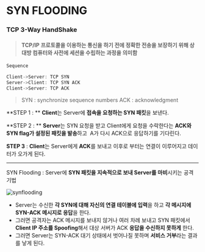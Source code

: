 # SYN FLOODING

### TCP 3-Way HandShake

> #### TCP/IP 프로토콜을 이용하는 통신을 하기 전에 정확한 전송을 보장하기 위해 상대방 컴퓨터와 사전에 세션을 수립하는 과정을 의미함

```C
Sequence

Client->Server: TCP SYN
Server->Client: TCP SYN ACK
Client->Server: TCP ACK
```

> SYN : synchronize sequence numbers
> ACK : acknowledgment

**STEP 1 : ** **Client**는 Server에 **접속을 요청하는 SYN 패킷**을 보낸다.

**STEP 2 : ** **Server**는 SYN 요청을 받고 Client에게 요청을 수락한다는 **ACK와 SYN flag가 설정된 패킷을 발송**하고 
​			A가 다시 ACK으로 응답하기를 기다린다.

​**STEP 3** : **Client**는 Server에게 **ACK**를 보내고 이후로 부터는 연결이 이루어지고 데이터가 오가게 된다.

------

SYN Flooding : Server에 **SYN 패킷을 지속적으로 보내 Server를 마비**시키는 공격 기법

![synflooding](https://github.com/inseok1121/images/blob/master/synflooding.png?raw=true)

- Server는 수신한 **각 SYN에 대해 자신의 연결 테이블에 입력**을 하고 **각 메시지에 SYN-ACK 메시지로 응답**을 한다. 
- 그러면 공격자는 ACK 메시지를 보내지 않거나 여러 차례 보내고 SYN 패킷에서 **Client IP 주소를 Spoofing**해서 대상 서버가 ACK **응답을 수신하지 못하게** 한다. 
- 그러면 Server는 SYN-ACK 대기 상태에서 벗어나질 못하며 **서비스 거부**라는 결과를 낳게 된다.